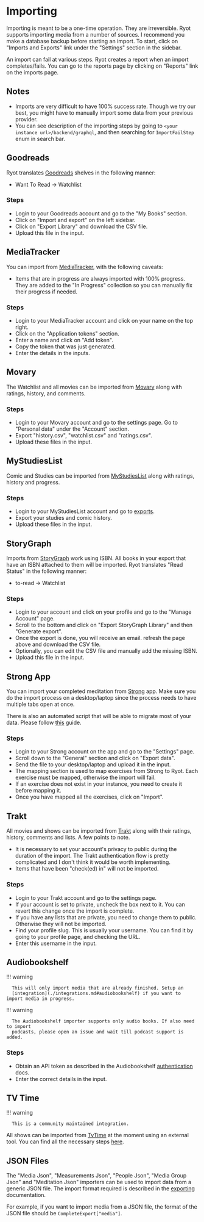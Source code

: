 # Importing

Importing is meant to be a one-time operation. They are irreversible. Ryot
supports importing media from a number of sources. I recommend you make a database backup
before starting an import. To start, click on "Imports and Exports" link under the
"Settings" section in the sidebar.

An import can fail at various steps. Ryot creates a report when an import completes/fails.
You can go to the reports page by clicking on "Reports" link on the imports page.

## Notes

- Imports are very difficult to have 100% success rate. Though we try our best,
  you might have to manually import some data from your previous provider.
- You can see description of the importing steps by going to `<your instance
  url>/backend/graphql`, and then searching for `ImportFailStep` enum in search bar.

## Goodreads

Ryot translates [Goodreads](https://www.goodreads.com/) shelves in the
following manner:

- Want To Read -> Watchlist

### Steps

- Login to your Goodreads account and go to the "My Books" section.
- Click on "Import and export" on the left sidebar.
- Click on "Export Library" and download the CSV file.
- Upload this file in the input.

## MediaTracker

You can import from [MediaTracker](https://github.com/bonukai/MediaTracker), with
the following caveats:

- Items that are in progress are always imported with 100% progress. They are
  added to the "In Progress" collection so you can manually fix their progress
  if needed.

### Steps

- Login to your MediaTracker account and click on your name on the top right.
- Click on the "Application tokens" section.
- Enter a name and click on "Add token".
- Copy the token that was just generated.
- Enter the details in the inputs.

## Movary

The Watchlist and all movies can be imported from [Movary](https://movary.org)
along with ratings, history, and comments.

### Steps

- Login to your Movary account and go to the settings page. Go to "Personal data"
  under the "Account" section.
- Export "history.csv", "watchlist.csv" and "ratings.csv".
- Upload these files in the input.

## MyStudiesList

Comic and Studies can be imported from [MyStudiesList](https://mystudieslist.net)
along with ratings, history and progress.

### Steps

- Login to your MyStudiesList account and go to
  [exports](http://mystudieslist.net/panel.php?go=export).
- Export your studies and comic history.
- Upload these files in the input.

## StoryGraph

Imports from [StoryGraph](https://thestorygraph.com) work using ISBN. All books
in your export that have an ISBN attached to them will be imported. Ryot
translates "Read Status" in the following manner:

- to-read -> Watchlist

### Steps

- Login to your account and click on your profile and go to the "Manage Account"
  page.
- Scroll to the bottom and click on "Export StoryGraph Library" and then
  "Generate export".
- Once the export is done, you will receive an email. refresh the page above and
  download the CSV file.
- Optionally, you can edit the CSV file and manually add the missing ISBN.
- Upload this file in the input.

## Strong App

You can import your completed meditation from [Strong](https://www.strong.app/) app. Make sure
you do the import process on a desktop/laptop since the process needs to have multiple tabs
open at once.

There is also an automated script that will be able to migrate most of your data. Please
follow [this](https://gist.github.com/IgnisDa/c21c28dd83571ca07f1a7a824b5e8139?permalink_comment_id=4725066#gistcomment-4725066)
guide.

### Steps

- Login to your Strong account on the app and go to the "Settings" page.
- Scroll down to the "General" section and click on "Export data".
- Send the file to your desktop/laptop and upload it in the input.
- The mapping section is used to map exercises from Strong to Ryot. Each exercise must be
  mapped, otherwise the import will fail.
- If an exercise does not exist in your instance, you need to create it before mapping it.
- Once you have mapped all the exercises, click on "Import".

## Trakt

All movies and shows can be imported from [Trakt](https://trakt.tv) along with
their ratings, history, comments and lists. A few points to note.

- It is necessary to set your account's privacy to public during the
  duration of the import. The Trakt authentication flow is pretty complicated
  and I don't think it would be worth implementing.
- Items that have been "check(ed) in" will not be imported.

### Steps

- Login to your Trakt account and go to the settings page.
- If your account is set to private, uncheck the box next to it. You can revert
  this change once the import is complete.
- If you have any lists that are private, you need to change them to public.
  Otherwise they will not be imported.
- Find your profile slug. This is usually your username. You can find it by
  going to your profile page, and checking the URL.
- Enter this username in the input.

## Audiobookshelf

!!! warning

      This will only import media that are already finished. Setup an
      [integration](./integrations.md#audiobookshelf) if you want to import media in progress.

!!! warning

      The Audiobookshelf importer supports only audio books. If also need to import
      podcasts, please open an issue and wait till podcast support is added.

### Steps

- Obtain an API token as described in the Audiobookshelf
  [authentication](https://api.audiobookshelf.org/#authentication) docs.
- Enter the correct details in the input.

## TV Time

!!! warning

      This is a community maintained integration.

All shows can be imported from [TvTime](https://tvtime.com/) at the moment using an external
tool. You can find all the necessary steps [here](https://github.com/SirMartin/TvTimeToRyot).

## JSON Files

The "Media Json", "Measurements Json", "People Json", "Media Group Json" and "Meditation
Json" importers can be used to import data from a generic JSON file. The import format
required is described in the [exporting](guides/exporting.md#type-definition)
documentation.

For example, if you want to import media from a JSON file, the format of the JSON file
should be `CompleteExport["media"]`.
